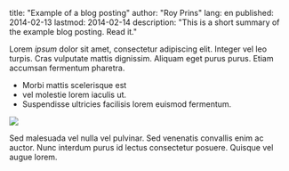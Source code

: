 title: "Example of a blog posting"
author: "Roy Prins"
lang: en
published: 2014-02-13
lastmod: 2014-02-14
description: "This is a short summary of the example blog posting. Read it."

Lorem *ipsum* dolor sit amet, consectetur adipiscing elit. Integer 
vel leo turpis. Cras vulputate mattis dignissim. Aliquam eget 
purus purus. Etiam accumsan fermentum pharetra.

+ Morbi mattis scelerisque est
+ vel molestie lorem iaculis ut. 
+ Suspendisse ultricies facilisis lorem euismod fermentum. 

<img src="{{ url_for('static', filename='images/rabbit.jpg') }}">

Sed malesuada vel nulla vel pulvinar. Sed venenatis convallis enim 
ac auctor. Nunc interdum purus id lectus consectetur posuere. 
Quisque vel augue lorem. 